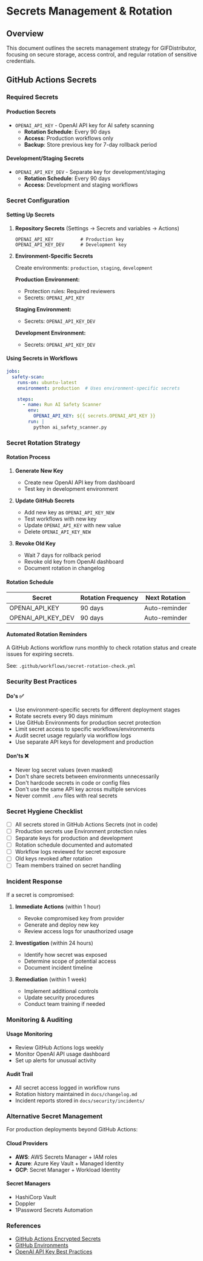# Secrets Management & Rotation

## Overview

This document outlines the secrets management strategy for GIFDistributor, focusing on secure storage, access control, and regular rotation of sensitive credentials.

## GitHub Actions Secrets

### Required Secrets

#### Production Secrets
- `OPENAI_API_KEY` - OpenAI API key for AI safety scanning
  - **Rotation Schedule**: Every 90 days
  - **Access**: Production workflows only
  - **Backup**: Store previous key for 7-day rollback period

#### Development/Staging Secrets
- `OPENAI_API_KEY_DEV` - Separate key for development/staging
  - **Rotation Schedule**: Every 90 days
  - **Access**: Development and staging workflows

### Secret Configuration

#### Setting Up Secrets

1. **Repository Secrets** (Settings → Secrets and variables → Actions)
   ```
   OPENAI_API_KEY          # Production key
   OPENAI_API_KEY_DEV      # Development key
   ```

2. **Environment-Specific Secrets**

   Create environments: `production`, `staging`, `development`

   **Production Environment:**
   - Protection rules: Required reviewers
   - Secrets: `OPENAI_API_KEY`

   **Staging Environment:**
   - Secrets: `OPENAI_API_KEY_DEV`

   **Development Environment:**
   - Secrets: `OPENAI_API_KEY_DEV`

#### Using Secrets in Workflows

```yaml
jobs:
  safety-scan:
    runs-on: ubuntu-latest
    environment: production  # Uses environment-specific secrets

    steps:
      - name: Run AI Safety Scanner
        env:
          OPENAI_API_KEY: ${{ secrets.OPENAI_API_KEY }}
        run: |
          python ai_safety_scanner.py
```

### Secret Rotation Strategy

#### Rotation Process

1. **Generate New Key**
   - Create new OpenAI API key from dashboard
   - Test key in development environment

2. **Update GitHub Secrets**
   - Add new key as `OPENAI_API_KEY_NEW`
   - Test workflows with new key
   - Update `OPENAI_API_KEY` with new value
   - Delete `OPENAI_API_KEY_NEW`

3. **Revoke Old Key**
   - Wait 7 days for rollback period
   - Revoke old key from OpenAI dashboard
   - Document rotation in changelog

#### Rotation Schedule

| Secret | Rotation Frequency | Next Rotation |
|--------|-------------------|---------------|
| OPENAI_API_KEY | 90 days | Auto-reminder |
| OPENAI_API_KEY_DEV | 90 days | Auto-reminder |

#### Automated Rotation Reminders

A GitHub Actions workflow runs monthly to check rotation status and create issues for expiring secrets.

See: `.github/workflows/secret-rotation-check.yml`

### Security Best Practices

#### Do's ✅
- Use environment-specific secrets for different deployment stages
- Rotate secrets every 90 days minimum
- Use GitHub Environments for production secret protection
- Limit secret access to specific workflows/environments
- Audit secret usage regularly via workflow logs
- Use separate API keys for development and production

#### Don'ts ❌
- Never log secret values (even masked)
- Don't share secrets between environments unnecessarily
- Don't hardcode secrets in code or config files
- Don't use the same API key across multiple services
- Never commit `.env` files with real secrets

### Secret Hygiene Checklist

- [ ] All secrets stored in GitHub Actions Secrets (not in code)
- [ ] Production secrets use Environment protection rules
- [ ] Separate keys for production and development
- [ ] Rotation schedule documented and automated
- [ ] Workflow logs reviewed for secret exposure
- [ ] Old keys revoked after rotation
- [ ] Team members trained on secret handling

### Incident Response

If a secret is compromised:

1. **Immediate Actions** (within 1 hour)
   - Revoke compromised key from provider
   - Generate and deploy new key
   - Review access logs for unauthorized usage

2. **Investigation** (within 24 hours)
   - Identify how secret was exposed
   - Determine scope of potential access
   - Document incident timeline

3. **Remediation** (within 1 week)
   - Implement additional controls
   - Update security procedures
   - Conduct team training if needed

### Monitoring & Auditing

#### Usage Monitoring
- Review GitHub Actions logs weekly
- Monitor OpenAI API usage dashboard
- Set up alerts for unusual activity

#### Audit Trail
- All secret access logged in workflow runs
- Rotation history maintained in `docs/changelog.md`
- Incident reports stored in `docs/security/incidents/`

### Alternative Secret Management

For production deployments beyond GitHub Actions:

#### Cloud Providers
- **AWS**: AWS Secrets Manager + IAM roles
- **Azure**: Azure Key Vault + Managed Identity
- **GCP**: Secret Manager + Workload Identity

#### Secret Managers
- HashiCorp Vault
- Doppler
- 1Password Secrets Automation

### References

- [GitHub Actions Encrypted Secrets](https://docs.github.com/en/actions/security-guides/encrypted-secrets)
- [GitHub Environments](https://docs.github.com/en/actions/deployment/targeting-different-environments/using-environments-for-deployment)
- [OpenAI API Key Best Practices](https://platform.openai.com/docs/guides/production-best-practices/api-keys)

